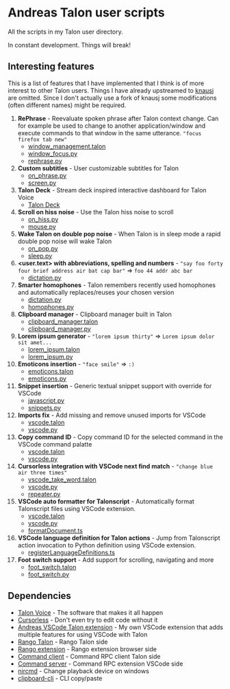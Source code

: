 # Andreas Talon user scripts

All the scripts in my Talon user directory.

In constant development. Things will break!

## Interesting features

This is a list of features that I have implemented that I think is of more interest to other Talon users. Things I have already upstreamed to [knausj](https://github.com/knausj85/knausj_talon) are omitted. Since I don't actually use a fork of knausj some modifications (often different names) might be required.

1. **RePhrase** - Reevaluate spoken phrase after Talon context change. Can for example be used to change to another application/window and execute commands to that window in the same utterance. `"focus firefox tab new"`
    - [window_management.talon](https://github.com/AndreasArvidsson/andreas-talon/blob/f84a1aed3a11608eafcacd12ce37244a6cc07502/misc/window_management/window_management.talon#L1-L5)
    - [window_focus.py](https://github.com/AndreasArvidsson/andreas-talon/blob/f84a1aed3a11608eafcacd12ce37244a6cc07502/misc/window_management/window_focus.py#L111-L117)
    - [rephrase.py](https://github.com/AndreasArvidsson/andreas-talon/blob/4e1dca1ffabf1e119281265fad0c0229ab38b697/misc/rephrase.py)
1. **Custom subtitles** - User customizable subtitles for Talon
    - [on_phrase.py](https://github.com/AndreasArvidsson/andreas-talon/blob/400490f6cbe62b305d6a2498c5ef12b019dcc4a6/misc/on_phrase.py#L19)
    - [screen.py](https://github.com/AndreasArvidsson/andreas-talon/blob/400490f6cbe62b305d6a2498c5ef12b019dcc4a6/misc/screen.py#L39-L42)
1. **Talon Deck** - Stream deck inspired interactive dashboard for Talon Voice
    - [Talon Deck](https://github.com/AndreasArvidsson/talon-deck)
1. **Scroll on hiss noise** - Use the Talon hiss noise to scroll
    - [on_hiss.py](https://github.com/AndreasArvidsson/andreas-talon/blob/ef049e9cf50b2694ee1b2f039fc102bd488ca1ae/misc/on_hiss.py)
    - [mouse.py](https://github.com/AndreasArvidsson/andreas-talon/blob/ef049e9cf50b2694ee1b2f039fc102bd488ca1ae/misc/mouse/mouse.py#L97-L112)
1. **Wake Talon on double pop noise** - When Talon is in sleep mode a rapid double pop noise will wake Talon
    - [on_pop.py](https://github.com/AndreasArvidsson/andreas-talon/blob/ef049e9cf50b2694ee1b2f039fc102bd488ca1ae/misc/on_pop.py)
    - [sleep.py](https://github.com/AndreasArvidsson/andreas-talon/blob/ef049e9cf50b2694ee1b2f039fc102bd488ca1ae/misc/sleep/sleep.py#L23-L29)
1. **<user.text> with abbreviations, spelling and numbers** - `"say foo forty four brief address air bat cap bar"` => `foo 44 addr abc bar`
    - [dictation.py](https://github.com/AndreasArvidsson/andreas-talon/blob/cbe580f5c6984afe31c76c3a3feb9229b1ede1d1/text/dictation.py#L44-L60)
1. **Smarter homophones** - Talon remembers recently used homophones and automatically replaces/reuses your chosen version
    - [dictation.py](https://github.com/AndreasArvidsson/andreas-talon/blob/523c5086950459fac4ff044b1f2509684c9e14fa/text/dictation.py#L136)
    - [homophones.py](https://github.com/AndreasArvidsson/andreas-talon/blob/523c5086950459fac4ff044b1f2509684c9e14fa/text/homophones/homophones.py#L101-L109)
1. **Clipboard manager** - Clipboard manager built in Talon
    - [clipboard_manager.talon](https://github.com/AndreasArvidsson/andreas-talon/blob/ef049e9cf50b2694ee1b2f039fc102bd488ca1ae/misc/clipboard_manager/clipboard_manager.talon)
    - [clipboard_manager.py](https://github.com/AndreasArvidsson/andreas-talon/blob/ef049e9cf50b2694ee1b2f039fc102bd488ca1ae/misc/clipboard_manager/clipboard_manager.py)
1. **Lorem ipsum generator** - `"lorem ipsum thirty"` => `Lorem ipsum dolor sit amet...`
    - [lorem_ipsum.talon](https://github.com/AndreasArvidsson/andreas-talon/blob/ef049e9cf50b2694ee1b2f039fc102bd488ca1ae/misc/lorem_ipsum/lorem_ipsum.talon)
    - [lorem_ipsum.py](https://github.com/AndreasArvidsson/andreas-talon/blob/ef049e9cf50b2694ee1b2f039fc102bd488ca1ae/misc/lorem_ipsum/lorem_ipsum.py)
1. **Emoticons insertion** - `"face smile"` => `:)`
    - [emoticons.talon](https://github.com/AndreasArvidsson/andreas-talon/blob/ef049e9cf50b2694ee1b2f039fc102bd488ca1ae/misc/emoticons/emoticons.talon)
    - [emoticons.py](https://github.com/AndreasArvidsson/andreas-talon/blob/ef049e9cf50b2694ee1b2f039fc102bd488ca1ae/misc/emoticons/emoticons.py)
1. **Snippet insertion** - Generic textual snippet support with override for VSCode
    - [javascript.py](https://github.com/AndreasArvidsson/andreas-talon/blob/ef049e9cf50b2694ee1b2f039fc102bd488ca1ae/langs/javascript/javascript.py#L139-L144)
    - [snippets.py](https://github.com/AndreasArvidsson/andreas-talon/blob/ef049e9cf50b2694ee1b2f039fc102bd488ca1ae/text/snippets.py)
1. **Imports fix** - Add missing and remove unused imports for VSCode
    - [vscode.talon](https://github.com/AndreasArvidsson/andreas-talon/blob/ef049e9cf50b2694ee1b2f039fc102bd488ca1ae/apps/vscode/vscode.talon#L31-L34)
    - [vscode.py](https://github.com/AndreasArvidsson/andreas-talon/blob/ef049e9cf50b2694ee1b2f039fc102bd488ca1ae/apps/vscode/vscode.py#L391-L396)
1. **Copy command ID** - Copy command ID for the selected command in the VSCode command palatte
    - [vscode.talon](https://github.com/AndreasArvidsson/andreas-talon/blob/ef049e9cf50b2694ee1b2f039fc102bd488ca1ae/apps/vscode/vscode.talon#L252)
    - [vscode.py](https://github.com/AndreasArvidsson/andreas-talon/blob/ef049e9cf50b2694ee1b2f039fc102bd488ca1ae/apps/vscode/vscode.py#L382-L389)
1. **Cursorless integration with VSCode next find match** - `"change blue air three times"`
    - [vscode_take_word.talon](https://github.com/AndreasArvidsson/andreas-talon/blob/ef049e9cf50b2694ee1b2f039fc102bd488ca1ae/apps/vscode/vscode_take_word.talon)
    - [vscode.py](https://github.com/AndreasArvidsson/andreas-talon/blob/ef049e9cf50b2694ee1b2f039fc102bd488ca1ae/apps/vscode/vscode.py#L340-L348)
    - [repeater.py](https://github.com/AndreasArvidsson/andreas-talon/blob/ef049e9cf50b2694ee1b2f039fc102bd488ca1ae/misc/repeater/repeater.py#L16-L21)
1. **VSCode auto formatter for Talonscript** - Automatically format Talonscript files using VSCode extension.
    - [vscode.talon](https://github.com/AndreasArvidsson/andreas-talon/blob/11cd0cebefacd60bea51b58ebe5e7b2cf4d54b06/apps/vscode/vscode.talon#L20)
    - [vscode.py](https://github.com/AndreasArvidsson/andreas-talon/blob/11cd0cebefacd60bea51b58ebe5e7b2cf4d54b06/apps/vscode/vscode.py#L255-L256)
    - [formatDocument.ts](https://github.com/AndreasArvidsson/andreas-vscode/blob/cf1122bc2225192cacb12c07d74d1d3c8a2571e4/src/formatDocument.ts)
1. **VSCode language definition for Talon actions** - Jump from Talonscript action invocation to Python definition using VSCode extension.
    - [registerLanguageDefinitions.ts](https://github.com/AndreasArvidsson/andreas-vscode/blob/cf1122bc2225192cacb12c07d74d1d3c8a2571e4/src/registerLanguageDefinitions.ts)
1. **Foot switch support** - Add support for scrolling, navigating and more
    - [foot_switch.talon](https://github.com/AndreasArvidsson/andreas-talon/blob/ef049e9cf50b2694ee1b2f039fc102bd488ca1ae/misc/foot_switch/foot_switch.talon)
    - [foot_switch.py](https://github.com/AndreasArvidsson/andreas-talon/blob/ef049e9cf50b2694ee1b2f039fc102bd488ca1ae/misc/foot_switch/foot_switch.py)

## Dependencies

-   [Talon Voice](https://talonvoice.com) - The software that makes it all happen
-   [Cursorless](https://github.com/cursorless-dev/cursorless) - Don't even try to edit code without it
-   [Andreas VSCode Talon extension](https://github.com/AndreasArvidsson/vscode-talon-extension) - My own VSCode extension that adds multiple features for using VSCode with Talon
-   [Rango Talon](https://github.com/AndreasArvidsson/rango-talon) - Rango Talon side
-   [Rango extension](https://addons.mozilla.org/en-US/firefox/addon/rango) - Rango extension browser side
-   [Command client](https://github.com/AndreasArvidsson/talon-vscode-command-client) - Command RPC client Talon side
-   [Command server](https://marketplace.visualstudio.com/items?itemName=pokey.command-server) - Command RPC extension VSCode side
-   [nircmd](https://www.nirsoft.net/utils/nircmd.html) - Change playback device on windows
-   [clipboard-cli](https://www.npmjs.com/package/clipboard-cli) - CLI copy/paste
